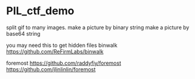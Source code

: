 # PIL_ctf_demo
split gif to many images.
make a picture by binary string
make a picture by base64 string










you may need this to get hidden files
binwalk
https://github.com/ReFirmLabs/binwalk

foremost
https://github.com/raddyfiy/foremost
https://github.com/jlinlinlin/foremost